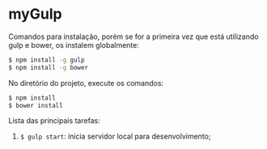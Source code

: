 # myGulp

Comandos para instalação, porém se for a primeira vez que está utilizando gulp e bower, os instalem globalmente:

```sh
$ npm install -g gulp
$ npm install -g bower
```

No diretório do projeto, execute os comandos:

```sh
$ npm install
$ bower install
```

Lista das principais tarefas:

1. `$ gulp start`: inicia servidor local para desenvolvimento;